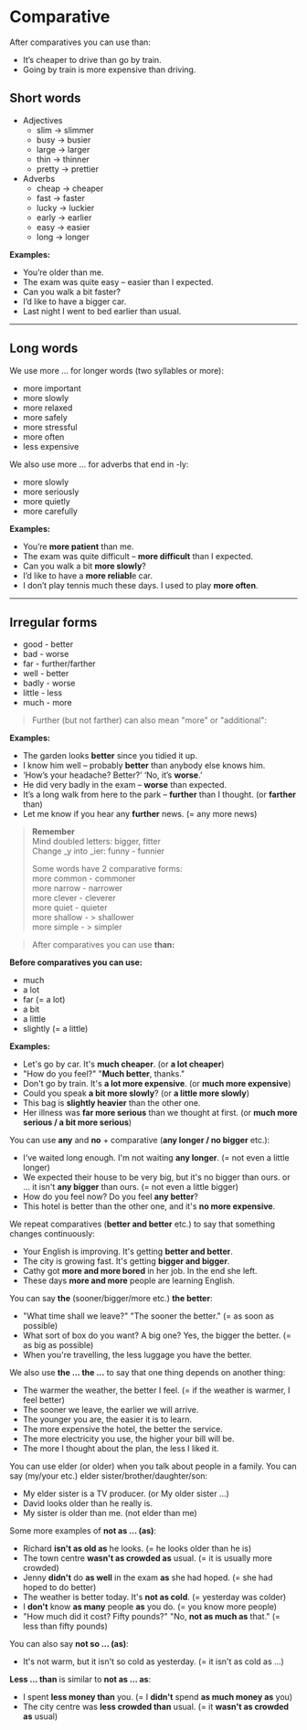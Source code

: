 # Comparative


After comparatives you can use than:
- It’s cheaper to drive than go by train. 
- Going by train is more expensive than driving.

## **Short words**
- Adjectives
    - slim  → slimmer
    - busy → busier
    - large → larger 
    - thin → thinner
    - pretty → prettier
- Adverbs
    - cheap → cheaper 
    - fast → faster
    - lucky → luckier 
    - early → earlier 
    - easy → easier 
    - long → longer

**Examples:**
- You’re older than me.
- The exam was quite easy – easier than I expected.
- Can you walk a bit faster?
- I’d like to have a bigger car.
- Last night I went to bed earlier than usual.

---

## **Long words**
We use more ... for longer words (two syllables or more):
- more important	
- more slowly
- more relaxed
- more safely
- more stressful
- more often
- less expensive  

We also use more ... for adverbs that end in -ly:
- more slowly
- more seriously
- more quietly
- more carefully

**Examples:**
- You’re **more patient** than me.
- The exam was quite difficult – **more difficult** than I expected.
- Can you walk a bit **more slowly**?
- I’d like to have a **more reliabl**e car.
- I don’t play tennis much these days. I used to play **more often**.

--- 

## **Irregular forms**
- good - better
- bad - worse
- far - further/farther
- well - better
- badly - worse
- little - less
- much - more

> Further (but not farther) can also mean "more" or "additional":


**Examples:**
- The garden looks **better** since you tidied it up.
- I know him well – probably **better** than anybody else knows him.
- ‘How’s your headache? Better?’ ‘No, it’s **worse**.’
- He did very badly in the exam – **worse** than expected.
- It’s a long walk from here to the park – **further** than I thought. (or **farther** than)
- Let me know if you hear any **further** news. (= any more news)

> **Remember**  
> Mind doubled letters: bigger, fitter  
> Change _y into _ier: funny - funnier  
>  
> Some words have 2 comparative forms:  
> more common - commoner  
> more narrow - narrower  
> more clever - cleverer  
> more quiet - quieter  
> more shallow - > shallower  
> more simple - > simpler 


>After comparatives you can use **than:**

**Before comparatives you can use:**
- much
- a lot
- far (= a lot)
- a bit
- a little
- slightly (= a little)

**Examples:**
- Let's go by car. It's **much cheaper**. (or **a lot cheaper**)
- "How do you feel?" "**Much better**, thanks."
- Don't go by train. It's **a lot more expensive**. (or **much more expensive**)
- Could you speak **a bit more slowly**? (or **a little more slowly**)
- This bag is **slightly heavier** than the other one.
- Her illness was **far more serious** than we thought at first. (or **much more serious / a bit more serious**)

You can use **any** and **no** + comparative (**any longer / no bigger** etc.):
- I've waited long enough. I'm not waiting **any longer**. (= not even a little longer)
- We expected their house to be very big, but it's no bigger than ours. or ... it isn't **any bigger** than ours. (= not even a little bigger)
- How do you feel now? Do you feel **any better**?
- This hotel is better than the other one, and it's **no more expensive**.
  
We repeat comparatives (**better and better** etc.) to say that something changes continuously:
- Your English is improving. It's getting **better and better**.
- The city is growing fast. It's getting **bigger and bigger**.
- Cathy got **more and more bored** in her job. In the end she left.
- These days **more and more** people are learning English.
  
You can say **the** (sooner/bigger/more etc.) **the better**:
- "What time shall we leave?" "The sooner the better." (= as soon as possible)
- What sort of box do you want? A big one?
 Yes, the bigger the better. (= as big as possible)
- When you're travelling, the less luggage you have the better.
  
We also use **the ... the ...** to say that one thing depends on another thing:
- The warmer the weather, the better I feel. (= if the weather is warmer, I feel better)
- The sooner we leave, the earlier we will arrive.
- The younger you are, the easier it is to learn.
- The more expensive the hotel, the better the service.
- The more electricity you use, the higher your bill will be.
- The more I thought about the plan, the less I liked it.


You can use elder (or older) when you talk about people in a family. You can say (my/your etc.) elder sister/brother/daughter/son:
-  My elder sister is a TV producer. (or My older sister ...)
-  David looks older than he really is.
-  My sister is older than me. (not elder than me)

Some more examples of **not as ... (as)**:
- Richard **isn't as old as** he looks. (= he looks older than he is)
- The town centre **wasn't as crowded as** usual. (= it is usually more crowded)
- Jenny **didn't** do **as well** in the exam **as** she had hoped. (= she had hoped to do better)
- The weather is better today. It's **not as cold**. (= yesterday was colder)
- I **don't** know **as many** people **as** you do. (= you know more people)
- "How much did it cost? Fifty pounds?" "No, **not as much as** that." (= less than fifty pounds)

You can also say **not so ... (as)**:
- It's not warm, but it isn't so cold as yesterday. (= it isn't as cold as ...)

**Less ... than** is similar to **not as ... as**:
- I spent **less money than** you. (= I **didn't** spend **as much money as** you)
- The city centre was **less crowded than** usual. (= it **wasn't as crowded as** usual)
